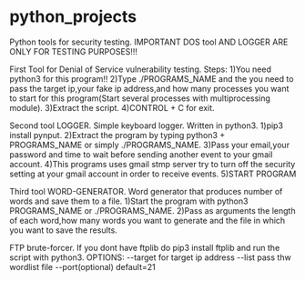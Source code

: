 # python_projects
Python tools for security testing.
IMPORTANT DOS tool AND LOGGER ARE ONLY FOR TESTING PURPOSES!!!

First Tool for Denial of Service vulnerability testing.
Steps:
1)You need python3 for this program!!
2)Type ./PROGRAMS_NAME and the you need to pass the target ip,your fake ip address,and how many processes you want to start 
for this program(Start several processes with multiprocessing module).
3)Extract the script.
4)CONTROL + C for exit.

Second tool LOGGER.
Simple keyboard logger.
Written in python3.
1)pip3 install pynput.
2)Extract the program by typing python3 + PROGRAMS_NAME or simply ./PROGRAMS_NAME.
3)Pass your email,your password and time to wait before sending another event to your gmail account.
4)This programs uses gmail stmp server try to turn off the security setting at your gmail account in order to receive events.
5)START PROGRAM 

Third tool WORD-GENERATOR.
Word generator that produces number of words and save them to a file.
1)Start the program with python3 PROGRAMS_NAME or ./PROGRAMS_NAME.
2)Pass as arguments the length of each word,how many words you want to generate and the file in which you want to save the results.

FTP brute-forcer.
If you dont have ftplib do pip3 install ftplib and run the script with python3.
OPTIONS:
--target for target ip address
--list pass thw wordlist file
--port(optional) default=21





